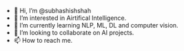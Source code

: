 - 👋 Hi, I’m @subhashishshah
- 👀 I’m interested in Airtifical Intelligence.
- 🌱 I’m currently learning NLP, ML, DL and computer vision.
- 💞️ I’m looking to collaborate on AI projects.
- 📫 How to reach me.

<!---
subhashishshah/subhashishshah is a ✨ special ✨ repository because its `README.md` (this file) appears on your GitHub profile.
You can click the Preview link to take a look at your changes.
--->
